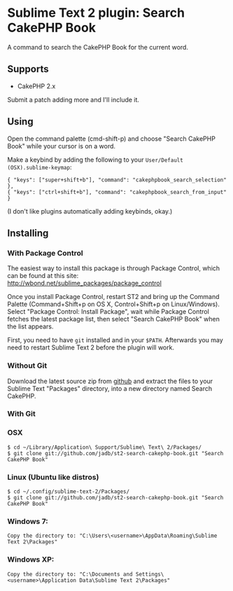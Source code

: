 # Sublime Text 2 plugin: Search CakePHP Book

A command to search the CakePHP Book for the current word.

## Supports

 * CakePHP 2.x

Submit a patch adding more and I'll include it.

## Using

Open the command palette (cmd-shift-p) and choose "Search CakePHP Book" while your cursor is on a word.

Make a keybind by adding the following to your `User/Default (OSX).sublime-keymap`:

    { "keys": ["super+shift+b"], "command": "cakephpbook_search_selection" },
    { "keys": ["ctrl+shift+b"], "command": "cakephpbook_search_from_input" }

(I don't like plugins automatically adding keybinds, okay.)

## Installing

### With Package Control

The easiest way to install this package is through Package Control, which can be found at this site: http://wbond.net/sublime_packages/package_control

Once you install Package Control, restart ST2 and bring up the Command Palette (Command+Shift+p on OS X, Control+Shift+p on Linux/Windows). Select "Package Control: Install Package", wait while Package Control fetches the latest package list, then select "Search CakePHP Book" when the list appears.

First, you need to have `git` installed and in your `$PATH`. Afterwards you may need to restart Sublime Text 2 before the plugin will work.

### Without Git

Download the latest source zip from [github](https://nodeload.github.com/jadb/st2-search-cakephp-api/zipball/master) and extract the files to your Sublime Text "Packages" directory, into a new directory named Search CakePHP.

### With Git

### OSX

    $ cd ~/Library/Application\ Support/Sublime\ Text\ 2/Packages/
    $ git clone git://github.com/jadb/st2-search-cakephp-book.git "Search CakePHP Book"

### Linux (Ubuntu like distros)

    $ cd ~/.config/sublime-text-2/Packages/
    $ git clone git://github.com/jadb/st2-search-cakephp-book.git "Search CakePHP Book"

### Windows 7:

    Copy the directory to: "C:\Users\<username>\AppData\Roaming\Sublime Text 2\Packages"

### Windows XP:

    Copy the directory to: "C:\Documents and Settings\<username>\Application Data\Sublime Text 2\Packages"
